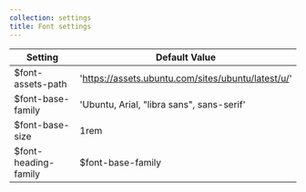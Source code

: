 ```yaml
---
collection: settings
title: Font settings
---
```


Setting  | Default Value
 ------------- | -------------
$font-assets-path   | 'https://assets.ubuntu.com/sites/ubuntu/latest/u/'
$font-base-family   | 'Ubuntu, Arial, "libra sans", sans-serif'
$font-base-size   | 1rem
$font-heading-family   | $font-base-family  
